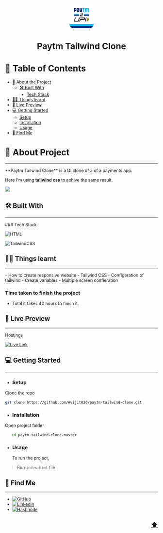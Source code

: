 <a name="readme-top"></a>

<!-- TITLE -->
<div align="center">
    <img src="./images/hero-logo.png" alt="Logo" width="80" height="80">
  <h1 align="center">Paytm Tailwind Clone</h1>
  </div>

<!-- TABLE OF CONTENTS -->

# 📗 Table of Contents

- [📖 About the Project](#about-project)
  - [🛠 Built With](#built-with)
    - [Tech Stack](#tech-stack)
- [👨‍💻 Things learnt](#things-learnt)
- [🚀 Live Preview](#live-preview)
- [💻 Getting Started](#getting-started)
  - [Setup](#setup)
  - [Installation](#installation)
  - [Usage](#usage)
- [👤 Find Me](#author)

<!-- PROJECT DESCRIPTION -->

# 📖 About Project <a name="about-project"></a>

<hr/>
**Paytm Tailwind Clone** is a UI clone of a of a payments app.

Here I'm using **tailwind css** to achive the same result.

![](https://res.cloudinary.com/avicoder/image/upload/v1676393628/Direct%20Images/paytm_multi_lpw0pk.jpg)

## 🛠 Built With <a name="built-with"></a>

<hr/>
### Tech Stack <a name="tech-stack"></a>

![HTML](https://img.shields.io/badge/HTML5-E34F26?style=for-the-badge&logo=html5&logoColor=white)

![TailwindCSS](https://img.shields.io/badge/tailwindcss-%2338B2AC.svg?style=for-the-badge&logo=tailwind-css&logoColor=white)

## 👨‍💻 Things learnt <a name="things-learnt"></a>

<hr/>
- How to create responsive website
- Tailwind CSS
  - Configeration of tailwind
  - Create variables
  - Multiple screen confieration

### Time taken to finish the project

- Total it takes 40 hours to finish it.

## 🚀 Live Preview <a name="live-preview"></a>

<hr/>
Hostings

[![Live Link](https://img.shields.io/badge/netlify-%23000000.svg?style=for-the-badge&logo=netlify&logoColor=#00C7B7)](https://redesign-payment-app.netlify.app)

<!-- GETTING STARTED -->

## 💻 Getting Started <a name="getting-started"></a>

<hr/>

- ### Setup

Clone the repo

```bash
git clone https://github.com/Avijit826/paytm-tailwind-clone.git
```

- ### Installation

Open project folder

```bash
   cd paytm-tailwind-clone-master
```

- ### Usage
  To run the project,

> Run `index.html` file

<!-- AUTHOR -->

## 👤 Find Me <a name="author"></a>

<hr/>

- [![GitHub](https://img.shields.io/badge/github-%23121011.svg?style=for-the-badge&logo=github&logoColor=white)](https://github.com/Avijit826)
- [![LinkedIn](https://img.shields.io/badge/linkedin-%230077B5.svg?style=for-the-badge&logo=linkedin&logoColor=white)](https://www.linkedin.com/in/avijitdas826)
- [![Hashnode](https://img.shields.io/badge/Hashnode-2962FF?style=for-the-badge&logo=hashnode&logoColor=white)](https://avicreation.hashnode.dev)

## <p align="right"><a href="#readme-top">⬆️</a></p>
